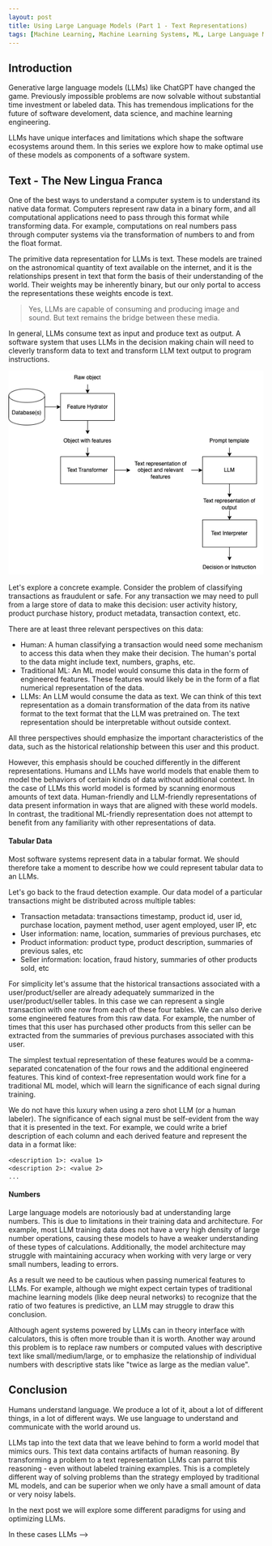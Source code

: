 ```yaml
---
layout: post
title: Using Large Language Models (Part 1 - Text Representations)
tags: [Machine Learning, Machine Learning Systems, ML, Large Language Models, GPT]
---
```

<script> 
  (function(i,s,o,g,r,a,m){i['GoogleAnalyticsObject']=r;i[r]=i[r]||function(){
  (i[r].q=i[r].q||[]).push(arguments)},i[r].l=1*new Date();a=s.createElement(o),
  m=s.getElementsByTagName(o)[0];a.async=1;a.src=g;m.parentNode.insertBefore(a,m)
  })(window,document,'script','https://www.google-analytics.com/analytics.js','ga');

  ga('create', 'UA-82391879-1', 'auto');
  ga('send', 'pageview');
</script>


## Introduction

Generative large language models (LLMs) like ChatGPT have changed the game. Previously impossible problems are now solvable without substantial time investment or labeled data. This has tremendous implications for the future of software develoment, data science, and machine learning engineering.

LLMs have unique interfaces and limitations which shape the software ecosystems around them. In this series we explore how to make optimal use of these models as components of a software system.


## Text - The New Lingua Franca

One of the best ways to understand a computer system is to understand its native data format. Computers represent raw data in a binary form, and all computational applications need to pass through this format while transforming data. For example, computations on real numbers pass through computer systems via the transformation of numbers to and from the float format.

The primitive data representation for LLMs is text. These models are trained on the astronomical quantity of text available on the internet, and it is the relationships present in text that form the basis of their understanding of the world. Their weights may be inherently binary, but our only portal to access the representations these weights encode is text.
> Yes, LLMs are capable of consuming and producing image and sound. But text remains the bridge between these media.

In general, LLMs consume text as input and produce text as output. A software system that uses LLMs in the decision making chain will need to cleverly transform data to text and transform LLM text output to program instructions.

![We transform data to and from text when working with LLMs](/img/LLMsText.drawio.png)

Let's explore a concrete example. Consider the problem of classifying transactions as fraudulent or safe. For any transaction we may need to pull from a large store of data to make this decision: user activity history, product purchase history, product metadata, transaction context, etc. 

There are at least three relevant perspectives on this data:
- Human: A human classifying a transaction would need some mechanism to access this data when they make their decision. The human's portal to the data might include text, numbers, graphs, etc. 
- Traditional ML: An ML model would consume this data in the form of engineered features. These features would likely be in the form of a flat numerical representation of the data.
- LLMs: An LLM would consume the data as text. We can think of this text representation as a domain transformation of the data from its native format to the text format that the LLM was pretrained on. The text representation should be interpretable without outside context.

All three perspectives should emphasize the important characteristics of the data, such as the historical relationship between this user and this product. 

However, this emphasis should be couched differently in the different representations. Humans and LLMs have world models that enable them to model the behaviors of certain kinds of data without additional context. In the case of LLMs this world model is formed by scanning enormous amounts of text data. Human-friendly and LLM-friendly representations of data present information in ways that are aligned with these world models. In contrast, the traditional ML-friendly representation does not attempt to benefit from any familiarity with other representations of data. 



#### Tabular Data
Most software systems represent data in a tabular format. We should therefore take a moment to describe how we could represent tabular data to an LLMs. 

Let's go back to the fraud detection example. Our data model of a particular transactions might be distributed across multiple tables:
- Transaction metadata: transactions timestamp, product id, user id, purchase location, payment method, user agent employed, user IP, etc
- User information: name, location, summaries of previous purchases, etc
- Product information: product type, product description, summaries of previous sales, etc
- Seller information: location, fraud history, summaries of other products sold, etc

For simplicity let's assume that the historical transactions associated with a user/product/seller are already adequately summarized in the user/product/seller tables. In this case we can represent a single transaction with one row from each of these four tables. We can also derive some engineered features from this raw data. For example, the number of times that this user has purchased other products from this seller can be extracted from the summaries of previous purchases associated with this user.

The simplest textual representation of these features would be a comma-separated concatenation of the four rows and the additional engineered features. This kind of context-free representation would work fine for a traditional ML model, which will learn the significance of each signal during training. 

We do not have this luxury when using a zero shot LLM (or a human labeler). The significance of each signal must be self-evident from the way that it is presented in the text. For example, we could write a brief description of each column and each derived feature and represent the data in a format like:
```
<description 1>: <value 1>
<description 2>: <value 2>
...
```


#### Numbers

Large language models are notoriously bad at understanding large numbers. This is due to limitations in their training data and architecture. For example, most LLM training data does not have a very high density of large number operations, causing these models to have a weaker understanding of these types of calculations. Additionally, the model architecture may struggle with maintaining accuracy when working with very large or very small numbers, leading to errors.

As a result we need to be cautious when passing numerical features to LLMs. For example, although we might expect certain types of traditional machine learning models (like deep neural networks) to recognize that the ratio of two features is predictive, an LLM may struggle to draw this conclusion.

Although agent systems powered by LLMs can in theory interface with calculators, this is often more trouble than it is worth. Another way around this problem is to replace raw numbers or computed values with descriptive text like small/medium/large, or to emphasize the relationship of individual numbers with descriptive stats like "twice as large as the median value". 

## Conclusion

Humans understand language. We produce a lot of it, about a lot of different things, in a lot of different ways. We use language to understand and communicate with the world around us.

LLMs tap into the text data that we leave behind to form a world model that mimics ours. This text data contains artifacts of human reasoning. By transforming a problem to a text representation LLMs can parrot this reasoning - even without labeled training examples. This is a completely different way of solving problems than the strategy employed by traditional ML models, and can be superior when we only have a small amount of data or very noisy labels.

In the next post we will explore some different paradigms for using and optimizing LLMs.




















<!-- There are many problems in which we only have <!-- a small amount of data or very noisy labels. --> In these cases LLMs  -->


 <!-- there may be a large gap between the performance of a trained human labeler and a traditional ML model. In these cases transforming the data to text and passing it to an LLM may be the most powerful strategy. -->




<!-- The field of prompt engineering has sprung up around the careful construction of text commands that elicit desired behavior from LLMs. -->


<!-- There are many different kinds of prompt engineering, but one of the most interesting is what we might call the "ML translation". Given an ML problem with a set of well engineering features -->


<!-- One of the most striking things when working with LLMs is the realization that their primitive understanding of the world is text.

They consume this text as 


The float representation enables computer systems to use this binary representation to operate on real numbers.


Computers understand data in terms 
 -->







